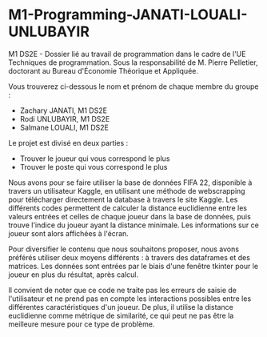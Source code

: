 # M1-Programming-JANATI-LOUALI-UNLUBAYIR

M1 DS2E - Dossier lié au travail de programmation dans le cadre de l'UE Techniques de programmation.
Sous la responsabilité de M. Pierre Pelletier, doctorant au Bureau d'Économie Théorique et Appliquée.

Vous trouverez ci-dessous le nom et prénom de chaque membre du groupe :

- Zachary JANATI, M1 DS2E
- Rodi UNLUBAYIR, M1 DS2E
- Salmane LOUALI, M1 DS2E

Le projet est divisé en deux parties :

- Trouver le joueur qui vous correspond le plus
- Trouver le poste qui vous correspond le plus

Nous avons pour se faire utiliser la base de données FIFA 22, disponible à travers un utilisateur Kaggle, en utilisant une méthode de webscrapping pour télécharger directement la database à travers le site Kaggle.
Les différents codes permettent de calculer la distance euclidienne entre les valeurs entrées et celles de chaque joueur dans la base de données, puis trouve l'indice du joueur ayant la distance minimale. 
Les informations sur ce joueur sont alors affichées à l'écran.

Pour diversifier le contenu que nous souhaitons proposer, nous avons préférés utiliser deux moyens différents : à travers des dataframes et des matrices.
Les données sont entrées par le biais d'une fenêtre tkinter pour le joueur en plus du résultat, après calcul.

Il convient de noter que ce code ne traite pas les erreurs de saisie de l'utilisateur et ne prend pas en compte les interactions possibles entre les différentes caractéristiques d'un joueur. De plus, il utilise la distance euclidienne comme métrique de similarité, ce qui peut ne pas être la meilleure mesure pour ce type de problème.
